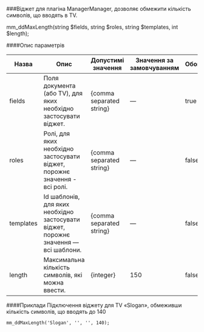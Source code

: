 ###Віджет для плагіна ManagerManager, дозволяє обмежити кількість символів, що вводять в TV.

mm_ddMaxLength(string $fields, string $roles, string $templates, int $length);

####Опис параметрів

Назва|Опис|Допустимі значення|Значення за замовчуванням|Обов'язковий?
--------|--------|---------|--------|--------
fields|Поля документа (або TV), для яких необхідно застосувати віджет.|{comma separated string}|—|true
roles|Ролі, для яких необхідно застосувати віджет, порожнє значення - всі ролі.|{comma separated string}|—|false
templates|Id шаблонів, для яких необхідно застосувати віджет, порожнє значення — всі шаблони.|{comma separated string}|—|false
length|Максимальна кількість символів, які можна ввести.|{integer}|150|false

####Приклади
Підключення віджету для TV «Slogan», обмеживши кількість символів, що вводять до 140
	
	mm_ddMaxLength('Slogan', '', '', 140); 
